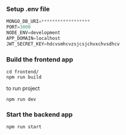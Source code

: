 

### Setup .env file

```js
MONGO_DB_URI=******************
PORT=3000
NODE_ENV=development
APP_DOMAIN=localhost
JWT_SECRET_KEY=hdcvsmhcvzsjcsjchvxchvsdhcv
```

### Build the frontend app

```shell
cd frontend/
npm run build
```
to run project
```shell
npm run dev 
```

### Start the backend app
 
```shell
npm run start
```
